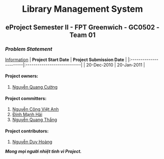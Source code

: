 # <p align='center'>Library Management System</p> #
## <p align='center'><b>eProject Semester II - FPT Greenwich - GC0502 - Team 01</b></p> ##

### _Problem Statement_ ###
[Information](https://code.google.com/p/librarylgmtsystem/wiki/ProblemStatement)
| **Project Start Date** | **Project Submission Date** |
|:-----------------------|:----------------------------|
| 20-Dec-2010            | 20-Jan-2011                 |

#### **Project owners:** ####
  1. [Nguyễn Quang Cường](mailto:cuongnqgc00033@fpt.edu.vn)

#### **Project committers:** ####
  1. [Nguyễn Công Việt Anh](mailto:anhncvgc00092@fpt.edu.vn)
  1. [Đinh Mạnh Hải](mailto:haidmgc00013@fpt.edu.vn)
  1. [Nguyễn Quang Thắng](mailto:thangnqgc00007@fpt.edu.vn)

#### **Project contributors:** ####
  1. [Nguyễn Duy Hoàng](mailto:nguyenduyhoang@gmail.com)


**_Mong mọi người nhiệt tình vì Project._**